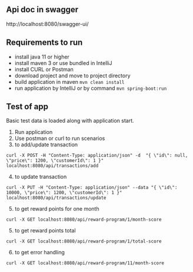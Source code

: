 ## Api doc in swagger
http://localhost:8080/swagger-ui/

## Requirements to run
* install java 11 or higher
* install maven 3 or use bundled in IntelliJ
* install CURL or Postman
* download project and move to project directory 
* build application in maven ```mvn clean install```
* run application by IntelliJ or by command ```mvn spring-boot:run```

## Test of app
Basic test data is loaded along with application start.   

1. Run application 
2. Use postman or curl to run scenarios 
3. to add/update transaction
```
curl -X POST -H "Content-Type: application/json" -d  "{ \"id\": null, \"price\": 1200, \"customerId\": 1 }"  localhost:8080/api/transactions/add
```
4. to update transaction
```
curl -X PUT -H "Content-Type: application/json" --data "{ \"id\": 10000, \"price\": 1200, \"customerId\": 1 }"  localhost:8080/api/transactions/update
```
5. to get reward points for one month
```
curl -X GET localhost:8080/api/reward-program/1/month-score
```
5. to get reward points total
```
curl -X GET localhost:8080/api/reward-program/1/total-score
```
6. to get error handling 
```
curl -X GET localhost:8080/api/reward-program/11/month-score
```